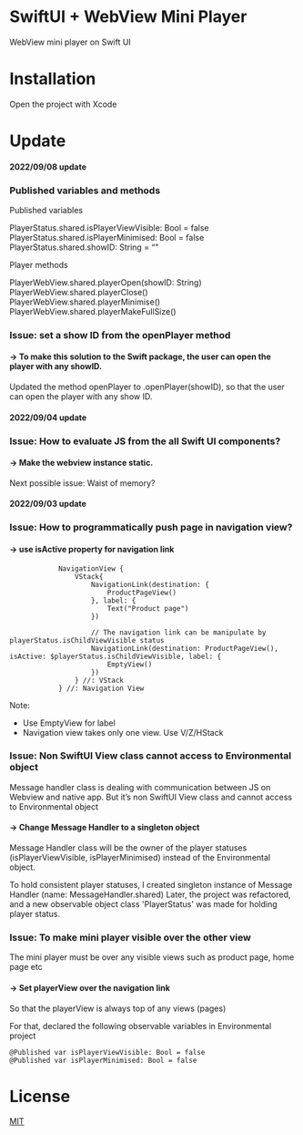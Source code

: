 # SwiftUI + WebView Mini Player

WebView mini player on Swift UI

# Installation

Open the project with Xcode


# Update

#### 2022/09/08 update
### Published variables and methods
Published variables

PlayerStatus.shared.isPlayerViewVisible: Bool = false
PlayerStatus.shared.isPlayerMinimised: Bool = false
PlayerStatus.shared.showID: String = “"

Player methods

PlayerWebView.shared.playerOpen(showID: String)
PlayerWebView.shared.playerClose()
PlayerWebView.shared.playerMinimise()
PlayerWebView.shared.playerMakeFullSize()

### Issue: set a show ID from the openPlayer method

#### -> To make this solution to the Swift package, the user can open the player with any showID.
Updated the method openPlayer to .openPlayer(showID), so that the user can open the player with any show ID.


#### 2022/09/04 update
### Issue: How to evaluate JS from the all Swift UI components?

#### -> Make the webview instance static.
Next possible issue: Waist of memory?


#### 2022/09/03 update
### Issue: How to programmatically push page in navigation view?

#### -> use isActive property for navigation link
```
            NavigationView {
                VStack{
                    NavigationLink(destination: {
                        ProductPageView()
                    }, label: {
                        Text("Product page")
                    })
                    
                    // The navigation link can be manipulate by playerStatus.isChildViewVisible status
                    NavigationLink(destination: ProductPageView(), isActive: $playerStatus.isChildViewVisible, label: {
                        EmptyView()
                    })
                } //: VStack    
            } //: Navigation View
```
Note:
- Use EmptyView for label
- Navigation view takes only one view. Use V/Z/HStack

### Issue: Non SwiftUI View class cannot access to Environmental object

Message handler class is dealing with communication between JS on Webview and native app. But it’s non SwiftUI View class and cannot access to Environmental object

#### -> Change Message Handler to a singleton object

Message Handler class will be the owner of the player statuses (isPlayerViewVisible, isPlayerMinimised) instead of the Environmental object.

To hold consistent player statuses, I created singleton instance of Message Handler (name: MessageHandler.shared)
Later, the project was refactored, and a new observable object class 'PlayerStatus' was made for holding player status.

### Issue: To make mini player visible over the other view

The mini player must be over any visible views such as product page, home page etc

#### -> Set playerView over the navigation link

So that the playerView is always top of any views (pages)

For that, declared the following observable variables in Environmental project

```
@Published var isPlayerViewVisible: Bool = false
@Published var isPlayerMinimised: Bool = false
```


# License
[MIT](https://choosealicense.com/licenses/mit/)
